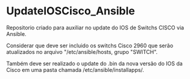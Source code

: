 # UpdateIOSCisco_Ansible


Repositorio criado para auxiliar no update do IOS de Switchs CISCO via Ansible.

Considerar que deve ser incluido os switchs Cisco 2960 que serão atualizados no arquivo "/etc/ansible/hosts, grupo "SWITCH".

Também deve ser realizado o update do .bin da nova versão do IOS da Cisco em uma pasta chamada /etc/ansible/installapps/.
